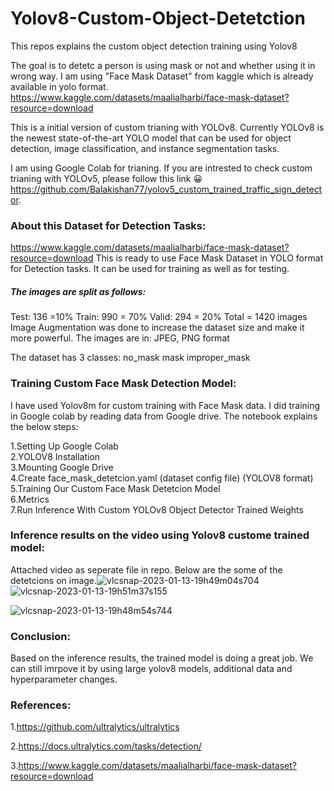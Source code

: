 # Yolov8-Custom-Object-Detetction
This repos explains the custom object detection training using Yolov8


The goal is to detetc a person is using mask or not and whether using it in wrong way. I am using "Face Mask Dataset" from kaggle which is already available in yolo format. https://www.kaggle.com/datasets/maalialharbi/face-mask-dataset?resource=download

This is a initial version of custom trianing with YOLOv8. Currently YOLOv8 is the newest state-of-the-art YOLO model that can be used for object detection, image classification, and instance segmentation tasks.

I am using Google Colab for trianing. If you are intrested to check custom trianing with YOLOv5, please follow this link 😀 https://github.com/Balakishan77/yolov5_custom_trained_traffic_sign_detector.

### About this Dataset for Detection Tasks:
https://www.kaggle.com/datasets/maalialharbi/face-mask-dataset?resource=download This is ready to use Face Mask Dataset in YOLO format for Detection tasks. It can be used for training as well as for testing. 

##### The images are split as follows:
Test: 136 =10%
Train: 990 = 70%
Valid: 294 = 20%
Total = 1420 images
Image Augmentation was done to increase the dataset size and make it more powerful.
The images are in: JPEG, PNG format

The dataset has 3 classes:
no_mask
mask
improper_mask

### Training Custom Face Mask Detection Model:
I have used Yolov8m for custom training with Face Mask data. I did training in Google colab by reading data from Google drive.
The notebook explains the below steps:

1.Setting Up Google Colab \
2.YOLOV8 Installation \
3.Mounting Google Drive \
4.Create face_mask_detetcion.yaml (dataset config file) (YOLOV8 format) \
5.Training Our Custom Face Mask Detetcion Model \
6.Metrics \
7.Run Inference With Custom YOLOv8 Object Detector Trained Weights


### Inference results on the video using Yolov8 custome trained model:
Attached video as seperate file in repo. Below are the some of the detetcions on image.![vlcsnap-2023-01-13-19h49m04s704](https://user-images.githubusercontent.com/40944675/212341969-e09657c3-5f2c-41f2-8418-210e3cfe474d.png)
![vlcsnap-2023-01-13-19h51m37s155](https://user-images.githubusercontent.com/40944675/212341980-c9e93f14-fc12-47f9-9401-375da11dea7e.png)


![vlcsnap-2023-01-13-19h48m54s744](https://user-images.githubusercontent.com/40944675/212341947-4dbb4ff1-b624-49da-a68b-62b77716eb5f.png)

### **Conclusion:**
Based on the inference results, the trained model is doing a great job. We can still imrpove it by using large yolov8 models, additional data and hyperparameter changes. 

### **References:**

1.https://github.com/ultralytics/ultralytics

2.https://docs.ultralytics.com/tasks/detection/

3.https://www.kaggle.com/datasets/maalialharbi/face-mask-dataset?resource=download
